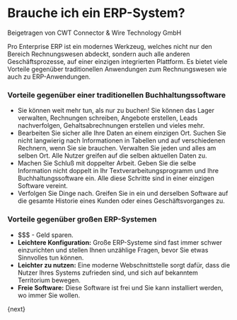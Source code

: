 <!-- add-breadcrumbs -->
# Brauche ich ein ERP-System?
<span class="text-muted contributed-by">Beigetragen von CWT Connector & Wire Technology GmbH</span>

Pro Enterprise ERP ist ein modernes Werkzeug, welches nicht nur den Bereich Rechnungswesen abdeckt, sondern auch alle anderen Geschäftsprozesse, auf einer einzigen integrierten Plattform. Es bietet viele Vorteile gegenüber traditionellen Anwendungen zum Rechnungswesen wie auch zu ERP-Anwendungen.

### Vorteile gegenüber einer traditionellen Buchhaltungssoftware
* Sie können weit mehr tun, als nur zu buchen! Sie können das Lager verwalten, Rechnungen schreiben, Angebote erstellen, Leads nachverfolgen, Gehaltsabrechnungen erstellen und vieles mehr.
* Bearbeiten Sie sicher alle Ihre Daten an einem einzigen Ort. Suchen Sie nicht langwierig nach Informationen in Tabellen und auf verschiedenen Rechnern, wenn Sie sie brauchen. Verwalten Sie jeden und alles am selben Ort. Alle Nutzer greifen auf die selben aktuellen Daten zu.
* Machen Sie Schluß mit doppelter Arbeit. Geben Sie die selbe Information nicht doppelt in Ihr Textverarbeitungsprogramm und Ihre Buchhaltungssoftware ein. Alle diese Schritte sind in einer einzigen Software vereint.
* Verfolgen Sie Dinge nach. Greifen Sie in ein und derselben Software auf die gesamte Historie eines Kunden oder eines Geschäftsvorganges zu.

### Vorteile gegenüber großen ERP-Systemen
* $$$ - Geld sparen.
* **Leichtere Konfiguration:** Große ERP-Systeme sind fast immer schwer einzurichten und stellen Ihnen unzählige Fragen, bevor Sie etwas Sinnvolles tun können.
* **Leichter zu nutzen:** Eine moderne Webschnittstelle sorgt dafür, dass die Nutzer Ihres Systems zufrieden sind, und sich auf bekanntem Territorium bewegen.
* **Freie Software:** Diese Software ist frei und Sie kann installiert werden, wo immer Sie wollen.

{next}
